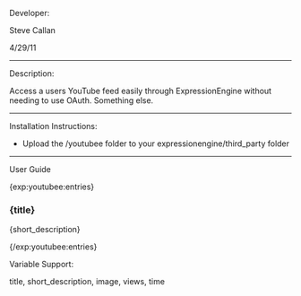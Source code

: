 Developer:

Steve Callan

4/29/11

-----------------------------------

Description:

Access a users YouTube feed easily through ExpressionEngine without needing to use OAuth.  Something else.

-----------------------------------

Installation Instructions:

- Upload the /youtubee folder to your expressionengine/third_party folder

-----------------------------------

User Guide

{exp:youtubee:entries}

<article>

<h3>{title}</h3>

{short_description}

</article>

{/exp:youtubee:entries}
		
Variable Support:

title, short_description, image, views, time